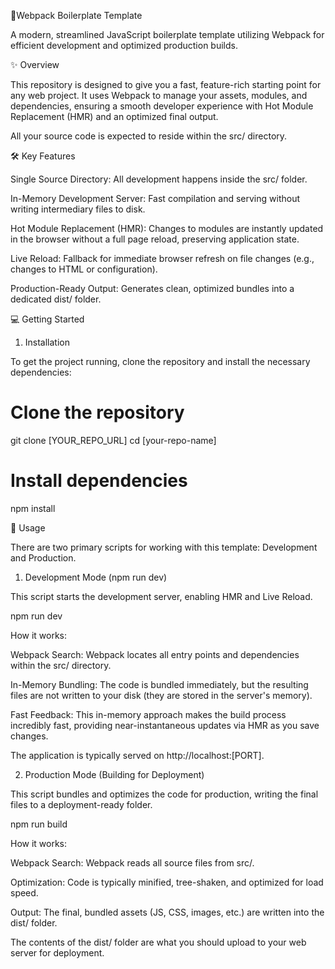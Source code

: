 🚀Webpack Boilerplate Template

A modern, streamlined JavaScript boilerplate template utilizing Webpack for efficient development and optimized production builds.

✨ Overview

This repository is designed to give you a fast, feature-rich starting point for any web project. It uses Webpack to manage your assets, modules, and dependencies, ensuring a smooth developer experience with Hot Module Replacement (HMR) and an optimized final output.

All your source code is expected to reside within the src/ directory.

🛠️ Key Features

Single Source Directory: All development happens inside the src/ folder.

In-Memory Development Server: Fast compilation and serving without writing intermediary files to disk.

Hot Module Replacement (HMR): Changes to modules are instantly updated in the browser without a full page reload, preserving application state.

Live Reload: Fallback for immediate browser refresh on file changes (e.g., changes to HTML or configuration).

Production-Ready Output: Generates clean, optimized bundles into a dedicated dist/ folder.

💻 Getting Started

1. Installation

To get the project running, clone the repository and install the necessary dependencies:

# Clone the repository
git clone [YOUR_REPO_URL]
cd [your-repo-name]

# Install dependencies
npm install


🏃 Usage

There are two primary scripts for working with this template: Development and Production.

1. Development Mode (npm run dev)

This script starts the development server, enabling HMR and Live Reload.

npm run dev


How it works:

Webpack Search: Webpack locates all entry points and dependencies within the src/ directory.

In-Memory Bundling: The code is bundled immediately, but the resulting files are not written to your disk (they are stored in the server's memory).

Fast Feedback: This in-memory approach makes the build process incredibly fast, providing near-instantaneous updates via HMR as you save changes.

The application is typically served on http://localhost:[PORT].

2. Production Mode (Building for Deployment)

This script bundles and optimizes the code for production, writing the final files to a deployment-ready folder.

npm run build


How it works:

Webpack Search: Webpack reads all source files from src/.

Optimization: Code is typically minified, tree-shaken, and optimized for load speed.

Output: The final, bundled assets (JS, CSS, images, etc.) are written into the dist/ folder.

The contents of the dist/ folder are what you should upload to your web server for deployment.